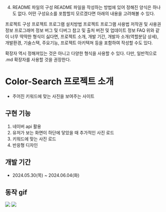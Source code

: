 4. README 파일의 구성
   README 파일을 작성하는 방법에 있어 정해진 양식은 하나도 없다. 어떤 구성요소를 포함할지 모르겠다면 아래의 내용을 고려해볼 수 있다.

프로젝트 구성
프로젝트 프로그램 설치방법
프로젝트 프로그램 사용법
저작권 및 사용권 정보
프로그래머 정보
버그 및 디버그
참고 및 출처
버전 및 업데이트 정보
FAQ
위와 같이 너무 딱딱한 형식이 싫다면, 프로젝트 소개, 개발 기간, 개발자 소개(역할분담 상세), 개발환경, 기술스택, 주요기능, 프로젝트 아키텍쳐 등을 포함하여 작성할 수도 있다.

확장자 역시 정해져있는 것은 아니고 다양한 형식을 사용할 수 있다. 다만, 일반적으로 .md 확장자를 사용할 것을 권장한다.

# Color-Search 프로젝트 소개

- 주어진 키워드에 맞는 사진을 보여주는 사이트

## 구현 기능

1. 네이버 api 활용
2. 유저가 보는 화면이 하단에 닿았을 때 추가적인 사진 로드
3. 키워드에 맞는 사진 로드
4. 반응형 디자인

## 개발 기간

- 2024.05.30(목) ~ 2024.06.04(화)

## 동작 gif

<img src="https://github.com/memolovel/color-search/assets/112806153/63260d4b-1dd3-42b4-8541-a0a7a8d4af53">
<img src="https://github.com/memolovel/color-search/assets/112806153/58fb41ce-fdce-49bb-bf26-b4474f70431a">
